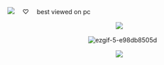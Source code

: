 ![](https://komarev.com/ghpvc/?username=ranpos&color=dedede)
　♡　 best viewed on pc 

<p align="center">
<img src="https://file.garden/ZsDIhjQ9dy2RG4Fr/ghdiv1"/>
</p>

 　　　　　　　　　　　　　![ezgif-5-e98db8505d](https://github.com/user-attachments/assets/19e7516e-3abe-44d1-9104-0198e2caab40) </p>

<p align="center">
<img src="https://file.garden/ZsDIhjQ9dy2RG4Fr/ghdiv2"/>
</p>
